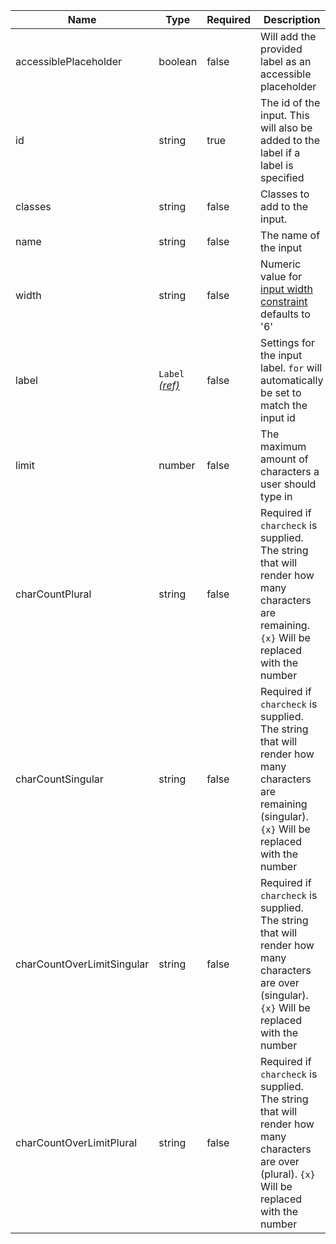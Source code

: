| Name                       | Type                                 | Required | Description                                                                                                                                           |
| -------------------------- | ------------------------------------ | -------- | ----------------------------------------------------------------------------------------------------------------------------------------------------- |
| accessiblePlaceholder      | boolean                              | false    | Will add the provided label as an accessible placeholder                                                                                              |
| id                         | string                               | true     | The id of the input. This will also be added to the label if a label is specified                                                                     |
| classes                    | string                               | false    | Classes to add to the input.                                                                                                                          |
| name                       | string                               | false    | The name of the input                                                                                                                                 |
| width                      | string                               | false    | Numeric value for [input width constraint](/components/input/#width-constrained) defaults to '6'                                                      |
| label                      | `Label` [_(ref)_](/components/label) | false    | Settings for the input label. `for` will automatically be set to match the input id                                                                   |
| limit                      | number                               | false    | The maximum amount of characters a user should type in                                                                                                |
| charCountPlural            | string                               | false    | Required if `charcheck` is supplied. The string that will render how many characters are remaining. `{x}` Will be replaced with the number            |
| charCountSingular          | string                               | false    | Required if `charcheck` is supplied. The string that will render how many characters are remaining (singular). `{x}` Will be replaced with the number |
| charCountOverLimitSingular | string                               | false    | Required if `charcheck` is supplied. The string that will render how many characters are over (singular). `{x}` Will be replaced with the number      |
| charCountOverLimitPlural   | string                               | false    | Required if `charcheck` is supplied. The string that will render how many characters are over (plural). `{x}` Will be replaced with the number        |
